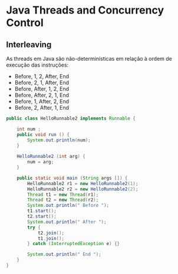 # Java Threads and Concurrency Control

## Interleaving

As threads em Java são não-determinísticas em relação à ordem de execução das instruções:

- Before, 1, 2, After, End
- Before, 2, 1, After, End
- Before, After, 1, 2, End
- Before, After, 2, 1, End
- Before, 1, After, 2, End
- Before, 2, After, 1, End

```java
public class HelloRunnable2 implements Runnable {

    int num ;
    public void run () { 
        System.out.println(num); 
    }
    
    HelloRunnable2 (int arg) { 
        num = arg; 
    }

    public static void main (String args []) {
        HelloRunnable2 r1 = new HelloRunnable2(1);
        HelloRunnable2 r2 = new HelloRunnable2(2);
        Thread t1 = new Thread(r1); 
        Thread t2 = new Thread(r2);
        System.out.println(" Before ");
        t1.start(); 
        t2.start();
        System.out.println(" After ");
        try { 
            t2.join();
            t1.join(); 
        } catch (InterruptedException e) {}

        System.out.println(" End ");
    }
}
```

